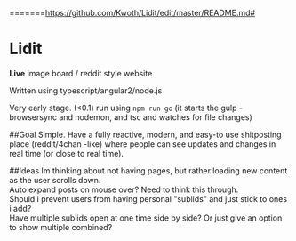 =======https://github.com/Kwoth/Lidit/edit/master/README.md#
# Lidit
__Live__ image board / reddit style website  

Written using typescript/angular2/node.js  

Very early stage. (<0.1)
run using `npm run go` (it starts the gulp - browsersync and nodemon, and tsc and watches for file changes)

##Goal
Simple. Have a fully reactive, modern, and easy-to use shitposting place (reddit/4chan -like) where people can see updates and changes in real time (or close to real time).

##Ideas
Im thinking about not having pages, but rather loading new content as the user scrolls down.  
Auto expand posts on mouse over? Need to think this through.  
Should i prevent users from having personal "sublids" and just stick to ones i add?  
Have multiple sublids open at one time side by side? Or just give an option to show multiple combined?  
